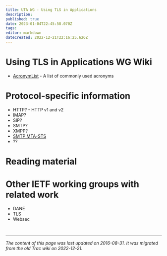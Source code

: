 ```yaml
---
title: UTA WG - Using TLS in Applications
description: 
published: true
date: 2023-01-04T22:45:58.070Z
tags: 
editor: markdown
dateCreated: 2022-12-21T22:16:25.626Z
---
```


# Using TLS in Applications WG Wiki 
- [AcronymList](/group/uta/AcronymList) - A list of commonly used acronyms
# Protocol-specific information
- HTTP? - HTTP v1 and v2
- IMAP?
- SIP?
- SMTP?
- XMPP?
- [SMTP MTA-STS](/group/uta/ProtoMtaSts)
- ??
# Reading material
# Other IETF working groups with related work
- DANE
- TLS
- Websec

&nbsp;
&nbsp;
&nbsp;

---

*The content of this page was last updated on 2016-08-31. It was migrated from the old Trac wiki on 2022-12-21.*